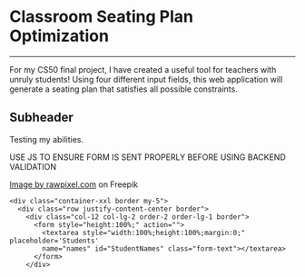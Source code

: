 # Classroom Seating Plan Optimization
----

For my CS50 final project, I have created a useful tool for teachers with unruly students! Using four different input fields, this web application will generate a seating plan that satisfies all possible constraints.


## Subheader

Testing my abilities.


USE JS TO ENSURE FORM IS SENT PROPERLY BEFORE USING BACKEND VALIDATION


<a href="https://www.freepik.com/free-photo/white-simple-textured-design-background_15550637.htm#query=white%20background&position=32&from_view=search&track=ais">Image by rawpixel.com</a> on Freepik


    <div class="container-xxl border my-5">
      <div class="row justify-content-center border">
        <div class="col-12 col-lg-2 order-2 order-lg-1 border">
          <form style="height:100%;" action="">
            <textarea style="width:100%;height:100%;margin:0;" placeholder='Students' 
            name="names" id="StudentNames" class="form-text"></textarea>
          </form>
        </div>